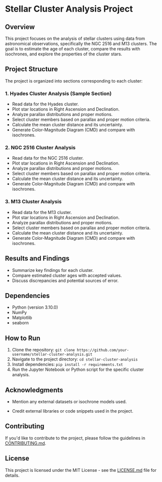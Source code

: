 
# Stellar Cluster Analysis Project

## Overview
This project focuses on the analysis of stellar clusters using data from astronomical observations, specifically the NGC 2516 and M13 clusters. The goal is to estimate the age of each cluster, compare the results with isochrones, and explore the properties of the cluster stars.

## Project Structure
The project is organized into sections corresponding to each cluster:

### 1. Hyades Cluster Analysis (Sample Section)
- Read data for the Hyades cluster.
- Plot star locations in Right Ascension and Declination.
- Analyze parallax distributions and proper motions.
- Select cluster members based on parallax and proper motion criteria.
- Calculate the mean cluster distance and its uncertainty.
- Generate Color-Magnitude Diagram (CMD) and compare with isochrones.

### 2. NGC 2516 Cluster Analysis
- Read data for the NGC 2516 cluster.
- Plot star locations in Right Ascension and Declination.
- Analyze parallax distributions and proper motions.
- Select cluster members based on parallax and proper motion criteria.
- Calculate the mean cluster distance and its uncertainty.
- Generate Color-Magnitude Diagram (CMD) and compare with isochrones.

### 3. M13 Cluster Analysis
- Read data for the M13 cluster.
- Plot star locations in Right Ascension and Declination.
- Analyze parallax distributions and proper motions.
- Select cluster members based on parallax and proper motion criteria.
- Calculate the mean cluster distance and its uncertainty.
- Generate Color-Magnitude Diagram (CMD) and compare with isochrones.

## Results and Findings
- Summarize key findings for each cluster.
- Compare estimated cluster ages with accepted values.
- Discuss discrepancies and potential sources of error.

## Dependencies
- Python (version 3.10.0)
- NumPy
- Matplotlib
- seaborn

## How to Run
1. Clone the repository: `git clone https://github.com/your-username/stellar-cluster-analysis.git`
2. Navigate to the project directory: `cd stellar-cluster-analysis`
3. Install dependencies: `pip install -r requirements.txt`
4. Run the Jupyter Notebook or Python script for the specific cluster analysis.

## Acknowledgments
- Mention any external datasets or isochrone models used.
  
- Credit external libraries or code snippets used in the project.

## Contributing
If you'd like to contribute to the project, please follow the guidelines in [CONTRIBUTING.md](CONTRIBUTING.md).

## License
This project is licensed under the MIT License - see the [LICENSE.md](LICENSE.md) file for details.

